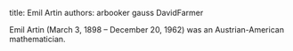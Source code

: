 title: Emil Artin
authors:
    arbooker
    gauss
    DavidFarmer

Emil Artin (March 3, 1898 – December 20, 1962) was an Austrian-American mathematician.
